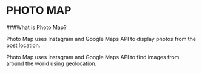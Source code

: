 PHOTO MAP
=============

###What is Photo Map?

Photo Map uses Instagram and Google Maps API to display photos from the post location.

Photo Map uses Instagram and Google Maps API to find images from around the world using geolocation.
